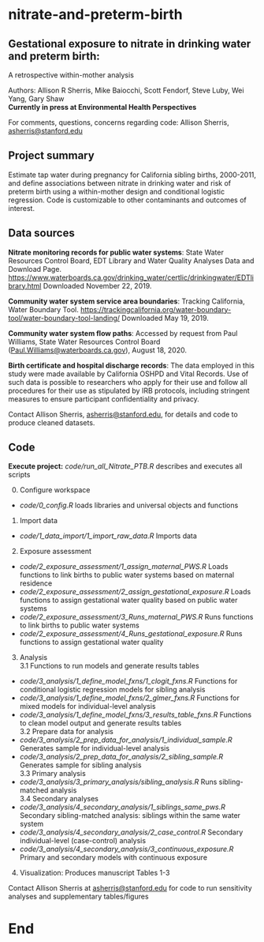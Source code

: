 # nitrate-and-preterm-birth
##  Gestational exposure to nitrate in drinking water and preterm birth:  
A retrospective within-mother analysis

 Authors: Allison R Sherris, Mike Baiocchi, Scott Fendorf, Steve Luby, Wei Yang, Gary Shaw  
 **Currently in press at Environmental Health Perspectives**  
 
 For comments, questions, concerns regarding code: Allison Sherris, asherris@stanford.edu

## Project summary 
 Estimate tap water during pregnancy for California sibling births, 2000-2011, and define associations between nitrate in drinking water and risk of preterm birth using a within-mother design and conditional logistic regression. Code is customizable to other contaminants and outcomes of interest. 

## Data sources
**Nitrate monitoring records for public water systems**: State Water Resources Control Board, EDT Library and Water Quality Analyses Data and Download Page. <https://www.waterboards.ca.gov/drinking_water/certlic/drinkingwater/EDTlibrary.html> Downloaded November 22, 2019.

**Community water system service area boundaries**: Tracking California, Water Boundary Tool. <https://trackingcalifornia.org/water-boundary-tool/water-boundary-tool-landing/> Downloaded May 19, 2019.

**Community water system flow paths**: Accessed by request from Paul Williams, State Water Resources Control Board (Paul.Williams@waterboards.ca.gov), August 18, 2020. 

**Birth certificate and hospital discharge records**: The data employed in this study were made available by California OSHPD and Vital Records. Use of such data is possible to researchers who apply for their use and follow all procedures for their use as stipulated by IRB protocols, including stringent measures to ensure participant confidentiality and privacy. 

Contact Allison Sherris, asherris@stanford.edu, for details and code to produce cleaned datasets.

## Code

**Execute project:**
*code/run_all_Nitrate_PTB.R* describes and executes all scripts

0. Configure workspace
* *code/0_config.R* loads libraries and universal objects and functions

1. Import data  
* *code/1_data_import/1_import_raw_data.R* Imports data    

2. Exposure assessment 
* *code/2_exposure_assessment/1_assign_maternal_PWS.R* Loads functions to link births to public water systems based on maternal residence
* *code/2_exposure_assessment/2_assign_gestational_exposure.R* Loads functions to assign gestational water quality based on public water systems
* *code/2_exposure_assessment/3_Runs_maternal_PWS.R* Runs functions to link births to public water systems 
* *code/2_exposure_assessment/4_Runs_gestational_exposure.R* Runs functions to assign gestational water quality 

3. Analysis  
3.1 Functions to run models and generate results tables   
* *code/3_analysis/1_define_model_fxns/1_clogit_fxns.R* Functions for conditional logistic regression models for sibling analysis
* *code/3_analysis/1_define_model_fxns/2_glmer_fxns.R* Functions for mixed models for individual-level analysis
* *code/3_analysis/1_define_model_fxns/3_results_table_fxns.R* Functions to clean model output and generate results tables  
3.2 Prepare data for analysis  
* *code/3_analysis/2_prep_data_for_analysis/1_individual_sample.R* Generates sample for individual-level analysis  
* *code/3_analysis/2_prep_data_for_analysis/2_sibling_sample.R* Generates sample for sibling analysis  
3.3 Primary analysis  
* *code/3_analysis/3_primary_analysis/sibling_analysis.R* Runs sibling-matched analysis  
3.4 Secondary analyses  
* *code/3_analysis/4_secondary_analysis/1_siblings_same_pws.R* Secondary sibling-matched analysis: siblings within the same water system  
* *code/3_analysis/4_secondary_analysis/2_case_control.R* Secondary individual-level (case-control) analysis  
* *code/3_analysis/4_secondary_analysis/3_continuous_exposure.R* Primary and secondary models with continuous exposure  

4. Visualization: Produces manuscript Tables 1-3 
        
Contact Allison Sherris at asherris@stanford.edu for code to run sensitivity analyses and supplementary tables/figures
  
# End
